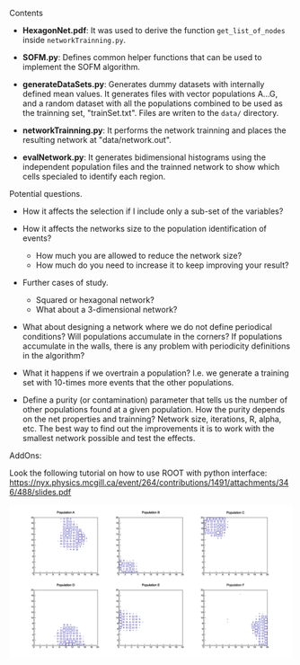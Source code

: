 Contents
 - **HexagonNet.pdf**: It was used to derive the function `get_list_of_nodes` inside `networkTrainning.py`.

 - **SOFM.py**: Defines common helper functions that can be used to implement the SOFM algorithm.

 - **generateDataSets.py**: Generates dummy datasets with internally defined mean values. It generates files with vector populations A...G, and a random dataset with all the populations combined to be used as the trainning set, "trainSet.txt". Files are writen to the `data/` directory.

- **networkTrainning.py**: It performs the network trainning and places the resulting network at "data/network.out".

- **evalNetwork.py**: It generates bidimensional histograms using the independent population files and the trainned network to show which cells specialed to identify each region.


Potential questions. 

- How it affects the selection if I include only a sub-set of the variables?

- How it affects the networks size to the population identification of events?
    + How much you are allowed to reduce the network size? 
    + How much do you need to increase it to keep improving your result?

- Further cases of study.
	+ Squared or hexagonal network?
	+ What about a 3-dimensional network?

- What about designing a network where we do not define periodical conditions? Will populations accumulate in the corners? If populations accumulate in the walls, there is any problem with periodicity definitions in the algorithm?

- What it happens if we overtrain a population? I.e. we generate a training set with 10-times more events that the other populations.

- Define a purity (or contamination) parameter that tells us the number of other populations found at a given population. How the purity depends on the net properties and trainning? Network size, iterations, R, alpha, etc. The best way to find out the improvements it is to work with the smallest network possible and test the effects.


AddOns:

Look the following tutorial on how to use ROOT with python interface:
https://nyx.physics.mcgill.ca/event/264/contributions/1491/attachments/346/488/slides.pdf

![20x20 results](results/20x20.png)
